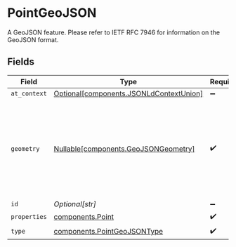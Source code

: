 # PointGeoJSON

A GeoJSON feature. Please refer to IETF RFC 7946 for information on the GeoJSON format.


## Fields

| Field                                                                                           | Type                                                                                            | Required                                                                                        | Description                                                                                     |
| ----------------------------------------------------------------------------------------------- | ----------------------------------------------------------------------------------------------- | ----------------------------------------------------------------------------------------------- | ----------------------------------------------------------------------------------------------- |
| `at_context`                                                                                    | [Optional[components.JSONLdContextUnion]](../../models/components/jsonldcontextunion.md)        | :heavy_minus_sign:                                                                              | N/A                                                                                             |
| `geometry`                                                                                      | [Nullable[components.GeoJSONGeometry]](../../models/components/geojsongeometry.md)              | :heavy_check_mark:                                                                              | A GeoJSON geometry object. Please refer to IETF RFC 7946 for information on the GeoJSON format. |
| `id`                                                                                            | *Optional[str]*                                                                                 | :heavy_minus_sign:                                                                              | N/A                                                                                             |
| `properties`                                                                                    | [components.Point](../../models/components/point.md)                                            | :heavy_check_mark:                                                                              | N/A                                                                                             |
| `type`                                                                                          | [components.PointGeoJSONType](../../models/components/pointgeojsontype.md)                      | :heavy_check_mark:                                                                              | N/A                                                                                             |